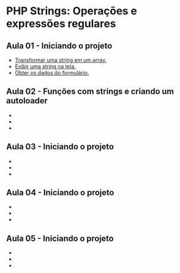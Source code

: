 # PHP Strings: Operações e expressões regulares

## Aula 01 - Iniciando o projeto 
* [Transformar uma string em um array.](#)
* [Exibir uma string na tela.](#)
* [Obter os dados do formulário.](#)

## Aula 02 - Funções com strings e criando um autoloader
* [](#)
* [](#)
* [](#)

## Aula 03 - Iniciando o projeto 
* [](#)
* [](#)
* [](#)

## Aula 04 - Iniciando o projeto 
* [](#)
* [](#)
* [](#)

## Aula 05 - Iniciando o projeto 
* [](#)
* [](#)
* [](#)